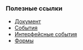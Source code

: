 ### Полезные ссылки

- [Документ](https://learn.javascript.ru/document)
- [События](https://learn.javascript.ru/events)
- [Интерфейсные события](https://learn.javascript.ru/event-details)
- [Формы](https://learn.javascript.ru/forms-controls)
